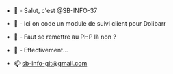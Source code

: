 - 👋 -  Salut, c'est @SB-INFO-37
- 👀 -  Ici on code un module de suivi client pour Dolibarr
- 🌱 -  Faut se remettre au PHP là non ?
- 💞️ -  Effectivement...

- 📫 sb-info-git@gmail.com 

<!---
SB-INFO-37/SB-INFO-37 is a ✨ special ✨ repository because its `README.md` (this file) appears on your GitHub profile.
You can click the Preview link to take a look at your changes.
--->
